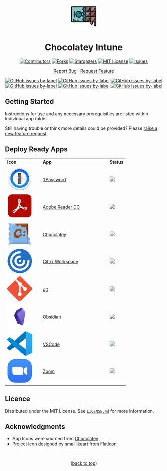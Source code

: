 <div align="center">
  
  <a href="https://github.com/ALARP-Solutions/Chocolatey-Intune">
    <img src="logo.png" alt="Logo" width="80" height="80">
  </a>

  <h1 id="top">Chocolatey Intune</h1>

  [![Contributors][contributors-shield]][contributors-url]
  [![Forks][forks-shield]][forks-url]
  [![Stargazers][stars-shield]][stars-url]
  [![MIT License][license-shield]][license-url]
  [![Issues][issues-shield]][issues-url]
  <br />
  
  [Report Bug](https://github.com/ALARP-Solutions/Chocolatey-Intune/issues/new?assignees=&labels=bug&template=bug_report.md&title=)
  ·
  [Request Feature](https://github.com/ALARP-Solutions/Chocolatey-Intune/issues/new?assignees=&labels=enhancement&template=feature_request.md&title=)
  
  [![GitHub issues by-label](https://img.shields.io/github/issues/ALARP-Solutions/Chocolatey-Intune/bug?color=red&label=Bugs&style=flat-square)](https://github.com/ALARP-Solutions/Chocolatey-Intune/labels/bug)
  [![GitHub issues by-label](https://img.shields.io/github/issues/ALARP-Solutions/Chocolatey-Intune/documentation?color=blue&label=Documentation&style=flat-square)](https://github.com/ALARP-Solutions/Chocolatey-Intune/labels/documentation)
  [![GitHub issues by-label](https://img.shields.io/github/issues/ALARP-Solutions/Chocolatey-Intune/enhancement?color=aqua&label=Enhancements&style=flat-square)](https://github.com/ALARP-Solutions/Chocolatey-Intune/labels/enhancement)
  [![GitHub issues by-label](https://img.shields.io/github/issues/ALARP-Solutions/Chocolatey-Intune/good%2520first%2520issue?color=purple&label=Good%20First%20Issue&style=flat-square)](https://github.com/ALARP-Solutions/Chocolatey-Intune/labels/good%20first%20issue)
  [![GitHub issues by-label](https://img.shields.io/github/issues/ALARP-Solutions/Chocolatey-Intune/Help%20Wanted?color=forestgreen&label=Help%20Wanted&style=flat-square)](https://github.com/ALARP-Solutions/Chocolatey-Intune/labels/help%20wanted)
  [![GitHub issues by-label](https://img.shields.io/github/issues/ALARP-Solutions/Chocolatey-Intune/security?color=black&label=Security&style=flat-square)](https://github.com/ALARP-Solutions/Chocolatey-Intune/labels/security)
  
</div>

## Getting Started

Instructions for use and any necessary prerequisities are listed within individual app folder.

Still having trouble or think more details could be provided? Please [raise a new feature request](https://github.com/ALARP-Solutions/Chocolatey-Intune/issues/new?assignees=&labels=documentation&template=feature_request.md&title=).

## Deploy Ready Apps

<div align="center">
  <table width="100%">
    <tr>
      <td width="100px"><b>Icon</b></td>
      <td width="200px"><b>App</b></td>
      <td width="auto"><b>Status</b></td>
    </tr>
    <tr>
      <td><a href="/1Password/README.md"><img src="/1Password/logo.png" alt="Logo" width="80" height="80"></a></td>
      <td><a href="/1Password/README.md">1Password</a></td>
      <td><img src="https://img.shields.io/badge/-Not%20Ready-red"></td>
    </tr>
    <tr>
      <td><a href="/Adobe%20Reader%20DC/README.md"><img src="/Adobe%20Reader%20DC/logo.png" alt="Logo" width="80" height="80"></a></td>
      <td><a href="/Adobe%20Reader%20DC/README.md">Adobe Reader DC</a></td>
      <td><img src="https://img.shields.io/badge/-Under%20Development-orange"></td>
    </tr>
    <tr>
      <td><a href="/Chocolatey/README.md"><img src="/Chocolatey/logo.png" alt="Logo" width="80" height="80"></a></td>
      <td><a href="/Chocolatey/README.md">Chocolatey</a></td>
      <td><img src="https://img.shields.io/badge/-Under%20Development-orange"></td>
    </tr>
    <tr>
      <td><a href="/Citrix-Workspace/README.md"><img src="/Citrix-Workspace/logo.png" alt="Logo" width="80" height="80"></a></td>
      <td><a href="/Citrix-Workspace/README.md">Citrix Workspace</a></td>
      <td><img src="https://img.shields.io/badge/-Under%20Development-orange"></td>
    </tr>
    <tr>
      <td><a href="/Git/README.md"><img src="/Git/logo.png" alt="Logo" width="80" height="80"></a></td>
      <td><a href="/git/README.md">git</a></td>
      <td><img src="https://img.shields.io/badge/-Under%20Development-orange"></td>
    </tr>
    <tr>
      <td><a href="/Obsidian/README.md"><img src="/Obsidian/logo.png" alt="Logo" width="80" height="80"></a></td>
      <td><a href="/Obsidian/README.md">Obsidian</a></td>
      <td><img src="https://img.shields.io/badge/-Not%20Ready-red"></td>
    </tr>
    <tr>
      <td><a href="/VSCode/README.md"><img src="/VSCode/logo.png" alt="Logo" width="80" height="80"></a></td>
      <td><a href="/VSCode/README.md">VSCode</a></td>
      <td><img src="https://img.shields.io/badge/-Working-green"></td>
    </tr>
    <tr>
      <td><a href="/Zoom/README.md"><img src="/Zoom/logo.png" alt="Logo" width="80" height="80"></a></td>
      <td><a href="/Zoom/README.md">Zoom</a></td>
      <td><img src="https://img.shields.io/badge/-Working-green"></td>
    </tr>
  </table>
</div>

## Licence

Distributed under the MIT License. See [`LICENSE.md`](https://github.com/ALARP-Solutions/Chocolatey-Intune/blob/main/LICENSE.md) for more information.

## Acknowledgments

- App Icons were sourced from [Chocolatey](https://chocolatey.org/)
- Project icon designed by [smalllikeart](https://www.flaticon.com/authors/smalllikeart) from [Flaticon](https://www.flaticon.com/)

</br>
<p align="center">(<a href="#top">back to top</a>)</p>

[contributors-shield]: https://img.shields.io/github/contributors/ALARP-Solutions/Chocolatey-Intune.svg?style=for-the-badge
[contributors-url]: https://github.com/ALARP-Solutions/Chocolatey-Intune/graphs/contributors
[forks-shield]: https://img.shields.io/github/forks/ALARP-Solutions/Chocolatey-Intune.svg?style=for-the-badge
[forks-url]: https://github.com/ALARP-Solutions/Chocolatey-Intune/network/members
[stars-shield]: https://img.shields.io/github/stars/ALARP-Solutions/Chocolatey-Intune.svg?style=for-the-badge
[stars-url]: https://github.com/ALARP-Solutions/Chocolatey-Intune/stargazers
[issues-shield]: https://img.shields.io/github/issues/ALARP-Solutions/Chocolatey-Intune.svg?style=for-the-badge
[issues-url]: https://github.com/ALARP-Solutions/Chocolatey-Intune/issues
[license-shield]: https://img.shields.io/github/license/ALARP-Solutions/Chocolatey-Intune.svg?style=for-the-badge
[license-url]: https://github.com/ALARP-Solutions/Chocolatey-Intune/blob/master/LICENSE.txt